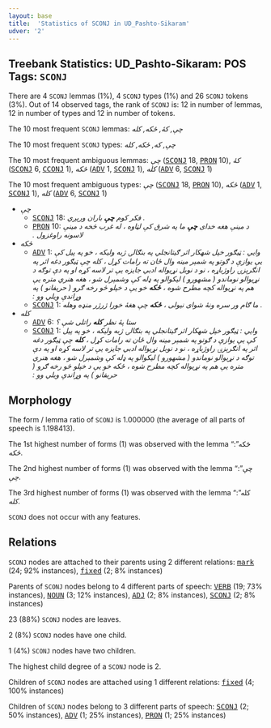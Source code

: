 ```yaml
---
layout: base
title:  'Statistics of SCONJ in UD_Pashto-Sikaram'
udver: '2'
---
```


## Treebank Statistics: UD_Pashto-Sikaram: POS Tags: `SCONJ`

There are 4 `SCONJ` lemmas (1%), 4 `SCONJ` types (1%) and 26 `SCONJ` tokens (3%).
Out of 14 observed tags, the rank of `SCONJ` is: 12 in number of lemmas, 12 in number of types and 12 in number of tokens.

The 10 most frequent `SCONJ` lemmas: <em>چې, کۀ, ځکه, کله</em>

The 10 most frequent `SCONJ` types:  <em>چې, که, ځکه, کله</em>

The 10 most frequent ambiguous lemmas: <em>چې</em> (<tt><a href="ps_sikaram-pos-SCONJ.html">SCONJ</a></tt> 18, <tt><a href="ps_sikaram-pos-PRON.html">PRON</a></tt> 10), <em>کۀ</em> (<tt><a href="ps_sikaram-pos-SCONJ.html">SCONJ</a></tt> 6, <tt><a href="ps_sikaram-pos-CCONJ.html">CCONJ</a></tt> 1), <em>ځکه</em> (<tt><a href="ps_sikaram-pos-ADV.html">ADV</a></tt> 1, <tt><a href="ps_sikaram-pos-SCONJ.html">SCONJ</a></tt> 1), <em>کله</em> (<tt><a href="ps_sikaram-pos-ADV.html">ADV</a></tt> 6, <tt><a href="ps_sikaram-pos-SCONJ.html">SCONJ</a></tt> 1)

The 10 most frequent ambiguous types:  <em>چې</em> (<tt><a href="ps_sikaram-pos-SCONJ.html">SCONJ</a></tt> 18, <tt><a href="ps_sikaram-pos-PRON.html">PRON</a></tt> 10), <em>ځکه</em> (<tt><a href="ps_sikaram-pos-ADV.html">ADV</a></tt> 1, <tt><a href="ps_sikaram-pos-SCONJ.html">SCONJ</a></tt> 1), <em>کله</em> (<tt><a href="ps_sikaram-pos-ADV.html">ADV</a></tt> 6, <tt><a href="ps_sikaram-pos-SCONJ.html">SCONJ</a></tt> 1)


* <em>چې</em>
  * <tt><a href="ps_sikaram-pos-SCONJ.html">SCONJ</a></tt> 18: <em>فکر کوم <b>چې</b> باران ورېږي .</em>
  * <tt><a href="ps_sikaram-pos-PRON.html">PRON</a></tt> 10: <em>د مینې هغه خداى <b>چې</b> ما په شرق کې لټاوه ، له غرب څخه د مینې لاسونه راوغزول .‏</em>
* <em>ځکه</em>
  * <tt><a href="ps_sikaram-pos-ADV.html">ADV</a></tt> 1: <em>وايي : ټیګور خپل شهکار اثر ګیتانجلي په بنګالۍ ژبه ولیکه ، خو په پیل کې يې يوازې د ګوتو په شمېر مینه وال ځان ته رامات کړل ، کله چې ټیګور دغه اثر په انګرېزۍ راوژباړه ، نو د نوبل نړيواله ادبي جايزه يې تر لاسه کړه او په دې توګه د نړيوالو نوماندو ( مشهورو ) لیکوالو په ډله کې وشمېرل شو ، هغه هنري متره يې هم په نړيواله کچه مطرح شوه ، <b>ځکه</b> خو يې د خپلو څو رخه ګرو ( حريفانو ) په وړاندې ويلي وو :‏</em>
  * <tt><a href="ps_sikaram-pos-SCONJ.html">SCONJ</a></tt> 1: <em>ما ګام ور سره ونۀ شوای نیولی ، <b>ځکه</b> چې هغۀ خورا ژرژر منډه وهله .</em>
* <em>کله</em>
  * <tt><a href="ps_sikaram-pos-ADV.html">ADV</a></tt> 6: <em>ستا پۀ نظر <b>کله</b> راتلی شې ؟</em>
  * <tt><a href="ps_sikaram-pos-SCONJ.html">SCONJ</a></tt> 1: <em>وايي : ټیګور خپل شهکار اثر ګیتانجلي په بنګالۍ ژبه ولیکه ، خو په پیل کې يې يوازې د ګوتو په شمېر مینه وال ځان ته رامات کړل ، <b>کله</b> چې ټیګور دغه اثر په انګرېزۍ راوژباړه ، نو د نوبل نړيواله ادبي جايزه يې تر لاسه کړه او په دې توګه د نړيوالو نوماندو ( مشهورو ) لیکوالو په ډله کې وشمېرل شو ، هغه هنري متره يې هم په نړيواله کچه مطرح شوه ، ځکه خو يې د خپلو څو رخه ګرو ( حريفانو ) په وړاندې ويلي وو :‏</em>

## Morphology

The form / lemma ratio of `SCONJ` is 1.000000 (the average of all parts of speech is 1.198413).

The 1st highest number of forms (1) was observed with the lemma “ځکه”: <em>ځکه</em>.

The 2nd highest number of forms (1) was observed with the lemma “چې”: <em>چې</em>.

The 3rd highest number of forms (1) was observed with the lemma “کله”: <em>کله</em>.

`SCONJ` does not occur with any features.


## Relations

`SCONJ` nodes are attached to their parents using 2 different relations: <tt><a href="ps_sikaram-dep-mark.html">mark</a></tt> (24; 92% instances), <tt><a href="ps_sikaram-dep-fixed.html">fixed</a></tt> (2; 8% instances)

Parents of `SCONJ` nodes belong to 4 different parts of speech: <tt><a href="ps_sikaram-pos-VERB.html">VERB</a></tt> (19; 73% instances), <tt><a href="ps_sikaram-pos-NOUN.html">NOUN</a></tt> (3; 12% instances), <tt><a href="ps_sikaram-pos-ADJ.html">ADJ</a></tt> (2; 8% instances), <tt><a href="ps_sikaram-pos-SCONJ.html">SCONJ</a></tt> (2; 8% instances)

23 (88%) `SCONJ` nodes are leaves.

2 (8%) `SCONJ` nodes have one child.

1 (4%) `SCONJ` nodes have two children.

The highest child degree of a `SCONJ` node is 2.

Children of `SCONJ` nodes are attached using 1 different relations: <tt><a href="ps_sikaram-dep-fixed.html">fixed</a></tt> (4; 100% instances)

Children of `SCONJ` nodes belong to 3 different parts of speech: <tt><a href="ps_sikaram-pos-SCONJ.html">SCONJ</a></tt> (2; 50% instances), <tt><a href="ps_sikaram-pos-ADV.html">ADV</a></tt> (1; 25% instances), <tt><a href="ps_sikaram-pos-PRON.html">PRON</a></tt> (1; 25% instances)

